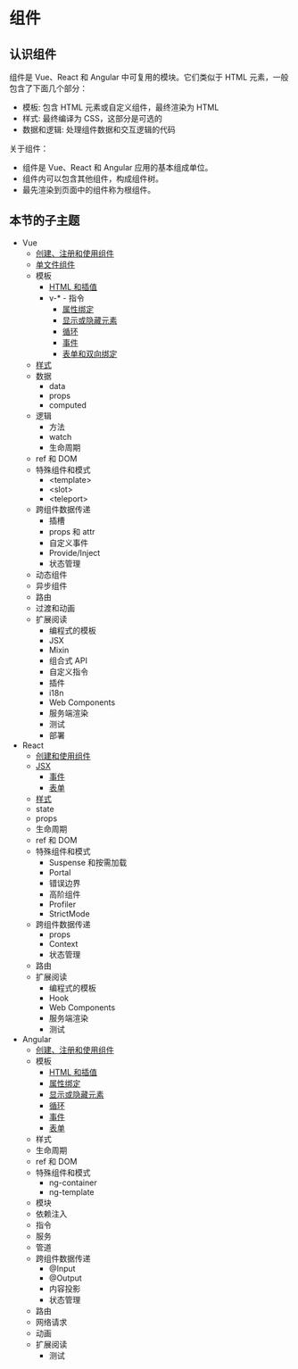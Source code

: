 # 组件

## 认识组件

组件是 Vue、React 和 Angular 中可复用的模块。它们类似于 HTML 元素，一般包含了下面几个部分：

+ 模板: 包含 HTML 元素或自定义组件，最终渲染为 HTML
+ 样式: 最终编译为 CSS，这部分是可选的
+ 数据和逻辑: 处理组件数据和交互逻辑的代码

关于组件：

+ 组件是 Vue、React 和 Angular 应用的基本组成单位。
+ 组件内可以包含其他组件，构成组件树。
+ 最先渲染到页面中的组件称为根组件。

## 本节的子主题

+ Vue
  + [创建、注册和使用组件](./vue/component.md)
  + [单文件组件](./vue/sfc.md)
  + 模板
    + [HTML 和插值](./vue/template/html.md)
    + v-* - 指令
      + [属性绑定](./vue/template/bind.md)
      + [显示或隐藏元素](./vue/template/show-if-else.md)
      + [循环](./vue/template/for.md)
      + [事件](./vue/template/event.md)
      + [表单和双向绑定](./vue/template/form.md)
  + [样式](./vue/style.md)
  + 数据
    + data
    + props
    + computed
  + 逻辑
    + 方法
    + watch
    + 生命周期
  + ref 和 DOM
  + 特殊组件和模式
    + \<template\>
    + \<slot\>
    + \<teleport\>
  + 跨组件数据传递
    + 插槽
    + props 和 attr
    + 自定义事件
    + Provide/Inject
    + 状态管理
  + 动态组件
  + 异步组件
  + 路由
  + 过渡和动画
  + 扩展阅读
    + 编程式的模板
    + JSX
    + Mixin
    + 组合式 API
    + 自定义指令
    + 插件
    + i18n
    + Web Components
    + 服务端渲染
    + 测试
    + 部署
+ React
  + [创建和使用组件](./react/component.md)
  + [JSX](./react/jsx.md)
    + [事件](./react/event.md)
    + [表单](./react/form.md)
  + [样式](./react/style.md)
  + state
  + props
  + 生命周期
  + ref 和 DOM
  + 特殊组件和模式
    + Suspense 和按需加载
    + Portal
    + 错误边界
    + 高阶组件
    + Profiler
    + StrictMode
  + 跨组件数据传递
    + props
    + Context
    + 状态管理
  + 路由
  + 扩展阅读
    + 编程式的模板
    + Hook
    + Web Components
    + 服务端渲染
    + 测试
+ Angular
  + [创建、注册和使用组件](./angular/component.md)
  + 模板
    + [HTML 和插值](./angular/template/html.md)
    + [属性绑定](./angular/template/bind.md)
    + [显示或隐藏元素](./angular/template/if-switch.md)
    + [循环](./angular/template/for.md)
    + [事件](./angular/template/event.md)
    + [表单](./angular/template/form.md)
  + 样式
  + 生命周期
  + ref 和 DOM
  + 特殊组件和模式
    + ng-container
    + ng-template
  + 模块
  + 依赖注入
  + 指令
  + 服务
  + 管道
  + 跨组件数据传递
    + @Input
    + @Output
    + 内容投影
    + 状态管理
  + 路由
  + 网络请求
  + 动画
  + 扩展阅读
    + 测试
